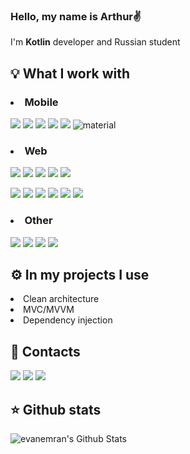 ### Hello, my name is Arthur✌️
I'm <b>Kotlin</b> developer and Russian student

## 💡 What I work with

### <li>Mobile</li>

<p>

<img src="https://img.shields.io/badge/android-green?style=for-the-badge&logo=android&logoColor=white&color=green">
<img src="https://img.shields.io/badge/Kotlin-purple?style=for-the-badge&logo=kotlin&logoColor=white">
<img src="https://img.shields.io/badge/java-green?style=for-the-badge&logoColor=white&color=d76e00">
<img src="https://img.shields.io/badge/jetpack_compose-blue?style=for-the-badge&logo=jetpackcompose&logoColor=white">
<img src="https://img.shields.io/badge/xml-red?style=for-the-badge&logo=xml&logoColor=white&color=e86d68">
<img alt="material" src="https://custom-icon-badges.demolab.com/badge/material%20you-palegreen?style=for-the-badge&logoColor=black&logo=material-you"/>
  
</p>

### <li>Web</li>

<p>
<img src="https://img.shields.io/badge/backend-white?style=for-the-badge">
<img src="https://img.shields.io/badge/Kotlin-purple?style=for-the-badge&logo=kotlin&logoColor=white">
<img src="https://img.shields.io/badge/postgresql-blue?style=for-the-badge&logo=postgresql&logoColor=white">
<img src="https://img.shields.io/badge/websocket-olive?style=for-the-badge&logo=ktor&logoColor=white">
<img src="https://img.shields.io/badge/restapi-azure?style=for-the-badge&logo=ktor&logoColor=white">
</p>

<p>
<img src="https://img.shields.io/badge/frontend-black?style=for-the-badge">
<img src="https://img.shields.io/badge/Kotlin-purple?style=for-the-badge&logo=kotlin&logoColor=white">
<img src="https://img.shields.io/badge/Compose-darkgreen?style=for-the-badge&logo=jetpackcompose&logoColor=white">
<img src="https://img.shields.io/badge/bootstrap-purple?style=for-the-badge&logo=Bootstrap&logoColor=white&color=ba66ff">
<img src="https://img.shields.io/badge/JS-blue?style=for-the-badge&logo=JavaScript&logoColor=white&color=708090">
<img src="https://img.shields.io/badge/html-brown?style=for-the-badge&logo=html&logoColor=white">
  
</p>

### <li>Other</li>

<p>
<img src="https://img.shields.io/badge/C%2B%2B-blue?style=for-the-badge&logo=cplusplus&logoColor=white&color=1e90ff">
<img src="https://img.shields.io/badge/python-green?style=for-the-badge&logo=python&logoColor=white&color=228b22">
<img src="https://img.shields.io/badge/docker-blue?style=for-the-badge&logo=docker&logoColor=white">
<img src="https://img.shields.io/badge/figma-blue?style=for-the-badge&logo=figma&logoColor=white&color=c299ff">
  
</p>

## ⚙️ In my projects I use

<li>Clean architecture</li>
<li>MVC/MVVM
<li>Dependency injection</li>

## 🤝 Contacts

<a href="https://t.me/tanexc"><img src="https://img.shields.io/static/v1?style=for-the-badge&message=Telegram&color=26A5E4&logo=Telegram&logoColor=FFFFFF&label="/></a> 
<a href="https://wa.me/qr/FR6RE7QOKFS6A1"><img src="https://img.shields.io/badge/Whatsapp-green?logo=whatsapp&logoColor=white&style=for-the-badge"/></a> 
<a href="https://www.reddit.com/user/tanexc"><img src="https://img.shields.io/badge/Reddit-red?logo=reddit&logoColor=white&style=for-the-badge"/></a> 

## ⭐️ Github stats

<img align="left" alt="evanemran's Github Stats" src="https://github-readme-stats.vercel.app/api?username=tanexc&theme=cobalt&show_icons=true&hide_border=true&hide=issues,contribs,prs" />


